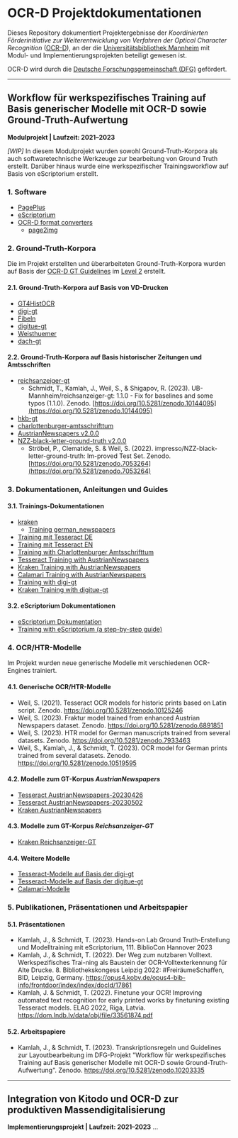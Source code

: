 # OCR-D Projektdokumentationen

Dieses Repository dokumentiert Projektergebnisse der _Koordinierten Förderinitiative zur Weiterentwicklung von Verfahren der Optical Character Recognition_ ([OCR-D](https://ocr-d.de/)), an der die [Universitätsbibliothek Mannheim](https://www.bib.uni-mannheim.de/) mit  Modul- und Implementierungsprojekten beteiligt gewesen ist. 

OCR-D wird durch die [Deutsche Forschungsgemeinschaft (DFG)](https://www.dfg.de/) gefördert.

-------------------------

## Workflow für werk­spezifisches Training auf Basis generischer Modelle mit OCR-D sowie Ground-Truth-Aufwertung
**Modulprojekt | Laufzeit: 2021–2023**

*[WIP]* In diesem Modulprojekt wurden sowohl Ground-Truth-Korpora als auch softwaretechnische Werkzeuge zur bearbeitung von Ground Truth erstellt. Darüber hinaus wurde eine werkspezifischer Trainingsworkflow auf Basis von eScriptorium erstellt.

### 1. Software
- [PagePlus](https://github.com/UB-Mannheim/PagePlus)
- [eScriptorium](https://github.com/UB-Mannheim/eScriptorium)
- [OCR-D format converters](https://github.com/OCR-D/format-converters/)
  - [page2img](https://github.com/OCR-D/format-converters/blob/master/page2img.py)

### 2. Ground-Truth-Korpora
Die im Projekt erstellten und überarbeiteten Ground-Truth-Korpora wurden auf Basis der [OCR-D GT Guidelines](https://ocr-d.de/de/gt-guidelines/trans/) im [Level 2](https://ocr-d.de/de/gt-guidelines/trans/level_2_2.html) erstellt.

#### 2.1. Ground-Truth-Korpora auf Basis von VD-Drucken
- [GT4HistOCR](https://code.bib.uni-mannheim.de/ocr-d/GT4HistOCR)
- [digi-gt](https://github.com/UB-Mannheim/digi-gt)
- [Fibeln](https://github.com/UB-Mannheim/Fibeln)
- [digitue-gt](https://github.com/UB-Mannheim/digitue-gt)
- [Weisthuemer](https://github.com/UB-Mannheim/Weisthuemer)
- [dach-gt](https://github.com/UB-Mannheim/dach-gt)

#### 2.2. Ground-Truth-Korpora auf Basis historischer Zeitungen und Amtsschriften
- [reichsanzeiger-gt](https://github.com/UB-Mannheim/reichsanzeiger-gt)
  - Schmidt, T., Kamlah, J., Weil, S., & Shigapov, R. (2023). UB-Mannheim/reichsanzeiger-gt: 1.1.0 - Fix for baselines and some typos (1.1.0). Zenodo. [https://doi.org/10.5281/zenodo.10144095](https://doi.org/10.5281/zenodo.10144095)
- [hkb-gt](https://github.com/UB-Mannheim/hkb-gt)
- [charlottenburger-amtsschrifttum](https://github.com/UB-Mannheim/charlottenburger-amtsschrifttum)
- [AustrianNewspapers v2.0.0](https://github.com/UB-Mannheim/AustrianNewspapers)
- [NZZ-black-letter-ground-truth v2.0.0](https://github.com/UB-Mannheim/NZZ-black-letter-ground-truth)
  - Ströbel, P., Clematide, S. & Weil, S. (2022). impresso/NZZ-black-letter-ground-truth: Im-proved Test Set. Zenodo. [https://doi.org/10.5281/zenodo.7053264](https://doi.org/10.5281/zenodo.7053264)

### 3. Dokumentationen, Anleitungen und Guides
#### 3.1. Trainings-Dokumentationen 
- [kraken](https://github.com/UB-Mannheim/kraken/)
  - [Training german_newspapers](https://github.com/UB-Mannheim/kraken/wiki/Training-German-Newspapers)
- [Training mit Tesseract DE](https://github.com/th-schmidt/docs4training-ocr/blob/main/Training-mit-Tesseract.md)
- [Training mit Tesseract EN](https://github.com/th-schmidt/training-with-tesseract/blob/main/Training-with-Tesseract.md)
- [Training with Charlottenburger Amtsschrifttum](https://github.com/UB-Mannheim/charlottenburger-amtsschrifttum/wiki/Work-specific-training-with-Charlottenburger-Amtsschrifttum)
- [Tesseract Training with AustrianNewspapers](https://github.com/UB-Mannheim/AustrianNewspapers/wiki/Training-with-Tesseract)
- [Kraken Training with AustrianNewspapers](https://github.com/UB-Mannheim/AustrianNewspapers/wiki/Training-with-Kraken)
- [Calamari Training with AustrianNewspapers](https://github.com/UB-Mannheim/AustrianNewspapers/wiki/Training-with-Calamari)
- [Training with digi-gt](https://github.com/UB-Mannheim/digi-gt/wiki/Training)
- [Kraken Training with digitue-gt](https://github.com/UB-Mannheim/digitue-gt/wiki/Training-with-Kraken)

#### 3.2. eScriptorium Dokumentationen
- [eScriptorium Dokumentation](https://github.com/UB-Mannheim/eScriptorium_Dokumentation/)
- [Training with eScriptorium (a step-by-step guide)](https://github.com/UB-Mannheim/eScriptorium_Dokumentation/blob/main/Training-with-eScriptorium.md)

### 4. OCR/HTR-Modelle
Im Projekt wurden neue generische Modelle mit verschiedenen OCR-Engines trainiert.

#### 4.1. Generische OCR/HTR-Modelle
- Weil, S. (2021). Tesseract OCR models for historic prints based on Latin script.
Zenodo. https://doi.org/10.5281/zenodo.10125246
- Weil, S. (2023). Fraktur model trained from enhanced Austrian Newspapers dataset.
Zenodo. https://doi.org/10.5281/zenodo.6891851
- Weil, S. (2023). HTR model for German manuscripts trained from several datasets.
Zenodo. https://doi.org/10.5281/zenodo.7933463
- Weil, S., Kamlah, J., & Schmidt, T. (2023). OCR model for German prints trained from several datasets.
Zenodo. https://doi.org/10.5281/zenodo.10519595

#### 4.2. Modelle zum GT-Korpus *AustrianNewspapers*
- [Tesseract AustrianNewspapers-20230426](https://ub-backup.bib.uni-mannheim.de/~stweil/tesstrain/calamari/AustrianNewspapers-20230426/)
- [Tesseract AustrianNewspapers-20230502](https://ub-backup.bib.uni-mannheim.de/~stweil/tesstrain/tesseract/austriannewspapers/20230502/)
- [Kraken AustrianNewspapers](https://ub-backup.bib.uni-mannheim.de/~stweil/tesstrain/kraken/austriannewspapers/)

#### 4.3. Modelle zum GT-Korpus *Reichsanzeiger-GT*
- [Kraken Reichsanzeiger-GT](https://ub-backup.bib.uni-mannheim.de/~stweil/tesstrain/kraken/reichsanzeiger-gt/)

#### 4.4. Weitere Modelle
- [Tesseract-Modelle auf Basis der digi-gt](https://ub-backup.bib.uni-mannheim.de/~stweil/tesstrain/kraken/digi-gt/)
- [Tesseract-Modelle auf Basis der digitue-gt](https://ub-backup.bib.uni-mannheim.de/~stweil/tesstrain/kraken/digitue-gt/)
- [Calamari-Modelle](https://ub-backup.bib.uni-mannheim.de/~stweil/tesstrain/calamari/)

### 5. Publikationen, Präsentationen und Arbeitspapier
#### 5.1. Präsentationen
- Kamlah, J., & Schmidt, T. (2023). Hands-on Lab Ground Truth-Erstellung und Modelltraining mit eScriptorium, 111. BiblioCon Hannover 2023
- Kamlah, J., & Schmidt, T. (2022). Der Weg zum nutzbaren Volltext. Werkspezifisches Trai-ning als Baustein der OCR-Volltexterkennung für Alte Drucke. 8. Bibliothekskongess Leipzig 2022: #FreiräumeSchaffen, BID, Leipzig, Germany. https://opus4.kobv.de/opus4-bib-info/frontdoor/index/index/docId/17861
- Kamlah, J. & Schmidt, T. (2022). Finetune your OCR! Improving automated text recognition for early printed works by finetuning existing Tesseract models. ELAG 2022, Riga, Latvia. https://dom.lndb.lv/data/obj/file/33561874.pdf

#### 5.2. Arbeitspapiere
- Kamlah, J., & Schmidt, T. (2023). Transkriptionsregeln und Guidelines zur Layoutbearbeitung im DFG-Projekt "Workflow für werkspezifisches Training auf Basis generischer Modelle mit OCR-D sowie Ground-Truth-Aufwertung". Zenodo. https://doi.org/10.5281/zenodo.10203335

-------------------------

## Integration von Kitodo und OCR-D zur produktiven Massendigitalisierung
**Implementierungsprojekt | Laufzeit: 2021–2023**
...
